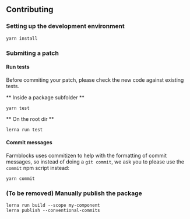 ## Contributing

### Setting up the development environment

```
yarn install
```

### Submiting a patch

#### Run tests

Before commiting your patch, please check the new code against existing tests.

** Inside a package subfolder **

```
yarn test
```

** On the root dir **

```
lerna run test
```

#### Commit messages

Farmblocks uses commitizen to help with the formatting of commit messages,
so instead of doing a ``git commit``, we ask you to please use the ``commit`` 
npm script instead:

```
yarn commit
```

### (To be removed) Manually publish the package

```
lerna run build --scope my-component
lerna publish --conventional-commits
```

